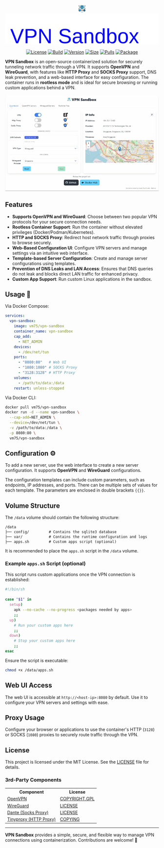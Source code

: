 <div align="center">
  <a href="https://github.com/vm75/vpn-sandbox">
    <img src="https://raw.githubusercontent.com/vm75/vpn-sandbox/main/vpn-sandbox.png" alt="Logo" width="24" height="24" >
    <img src="https://raw.githubusercontent.com/vm75/vpn-sandbox/main/docs/title.svg" alt="Title">
  </a>
</div>
<div align="center">

[![License]](LICENSE)
[![Build]][build_url]
[![Version]][tag_url]
[![Size]][tag_url]
[![Pulls]][hub_url]
[![Package]][pkg_url]

</div>


**VPN Sandbox** is an open-source containerized solution for securely tunneling network traffic through a VPN. It supports **OpenVPN** and **WireGuard**, with features like **HTTP Proxy** and **SOCKS Proxy** support, DNS leak prevention, and a web-based interface for easy configuration. The container runs in **rootless mode** and is ideal for secure browsing or running custom applications behind a VPN.

<p align="center">
  <img src="https://raw.githubusercontent.com/vm75/vpn-sandbox/main/docs/screenshots.gif" alt="Screenshot" />
</p>

## Features

- **Supports OpenVPN and WireGuard**: Choose between two popular VPN protocols for your secure connection needs.
- **Rootless Container Support**: Run the container without elevated privileges (Docker/Podman/Kubernetes).
- **HTTP and SOCKS Proxy**: Redirect host network traffic through proxies to browse securely.
- **Web-Based Configuration UI**: Configure VPN servers and manage settings via an intuitive web interface.
- **Template-based Server Configuration**: Create and manage server configurations using templates.
- **Prevention of DNS Leaks and LAN Access**: Ensures that DNS queries do not leak and blocks direct LAN traffic for enhanced privacy.
- **Custom App Support**: Run custom Linux applications in the sandbox.

## Usage  🐳

Via Docker Compose:
```yaml
services:
  vpn-sandbox:
    image: vm75/vpn-sandbox
    container_name: vpn-sandbox
    cap_add:
      - NET_ADMIN
    devices:
      - /dev/net/tun
    ports:
      - "8080:80"   # Web UI
      - "1080:1080" # SOCKS Proxy
      - "3128:3128" # HTTP Proxy
    volumes:
      - /path/to/data:/data
    restart: unless-stopped
```

Via Docker CLI:
```bash
docker pull vm75/vpn-sandbox
docker run -d --name vpn-sandbox \
  --cap-add=NET_ADMIN \
  --device=/dev/net/tun \
  -v /path/to/data:/data \
  -p 8080:80 \
  vm75/vpn-sandbox
```

## Configuration ⚙️

To add a new server, use the web interface to create a new server configuration. It supports **OpenVPN** and **WireGuard** configurations.

The configuration templates can include custom parameters, such as endpoints, IP addresses, and ports. There can be multiple sets of values for each template. The parameters are enclosed in double brackets `{{}}`.

## Volume Structure

The `/data` volume should contain the following structure:
```plaintext
/data
├── config/         # Contains the sqlite3 database
├── var/            # Contains the runtime configuration and logs
├── apps.sh         # Custom apps script (optional)
```
It is recommended to place the `apps.sh` script in the `/data` volume.

### Example `apps.sh` Script (optional)
This script runs custom applications once the VPN connection is established:
```bash
#!/bin/sh

case "$1" in
  setup)
    apk --no-cache --no-progress <packages needed by apps>
    ;;
  up)
    # Run your custom apps here
    ;;
  down)
    # Stop your custom apps here
    ;;
esac
```

Ensure the script is executable:
```bash
chmod +x /data/apps.sh
```

## Web UI Access

The web UI is accessible at `http://<host-ip>:8080` by default. Use it to configure your VPN servers and settings with ease.

## Proxy Usage

Configure your browser or applications to use the container's HTTP (`3128`) or SOCKS (`1080`) proxies to securely route traffic through the VPN.

## License

This project is licensed under the MIT License. See the [LICENSE](LICENSE) file for details.

### 3rd-Party Components

<table>
  <tr>
    <th>Component</th>
    <th>License</th>
  </tr>
  <tr>
    <td>
      <a href="https://openvpn.net/">OpenVPN</a>
    </td>
    <td>
      <a href="https://raw.githubusercontent.com/vm75/vpn-sandbox/main/3rd-party/openvpn/COPYRIGHT.GPL">COPYRIGHT.GPL</a>
    </td>
  </tr>
  <tr>
    <td>
      <a href="https://www.wireguard.com/">WireGuard</a>
    </td>
    <td>
      <a href="https://raw.githubusercontent.com/vm75/vpn-sandbox/main/3rd-party/wireguard/LICENSE">LICENSE</a>
    </td>
  </tr>
  <tr>
    <td>
      <a href="https://www.inet.no/dante/">Dante (Socks Proxy)</a>
    </td>
    <td>
      <a href="https://raw.githubusercontent.com/vm75/vpn-sandbox/main/3rd-party/dante/LICENSE">LICENSE</a>
    </td>
  </tr>
  <tr>
    <td>
      <a href="https://tinyproxy.github.io/">Tinyproxy (HTTP Proxy)</a>
    </td>
    <td>
      <a href="https://raw.githubusercontent.com/vm75/vpn-sandbox/main/3rd-party/tinyproxy/COPYING">COPYING</a>
    </td>
  </tr>
</table>

---

**VPN Sandbox** provides a simple, secure, and flexible way to manage VPN connections using containerization. Contributions are welcome! 🚀

[license_url]: https://github.com/vm75/vpn-sandbox/blob/main/LICENSE
[build_url]: https://github.com/vm75/vpn-sandbox/actions
[hub_url]: https://hub.docker.com/r/vm75/vpn-sandbox
[tag_url]: https://hub.docker.com/r/vm75/vpn-sandbox/tags
[pkg_url]: https://github.com/vm75/vpn-sandbox/pkgs/container/vpn-sandbox
[screenshot_url]: https://raw.githubusercontent.com/vm75/vpn-sandbox/main/docs/screenshot.gif

[License]: https://img.shields.io/badge/license-MIT-blue.svg
[Build]: https://img.shields.io/github/actions/workflow/status/vm75/vpn-sandbox/.github/workflows/ci.yml?branch=main
[Version]: https://img.shields.io/docker/v/vm75/vpn-sandbox/latest?arch=amd64&sort=semver&color=066da5
[Size]: https://img.shields.io/docker/image-size/vm75/vpn-sandbox/latest?color=066da5&label=size
[Package]: https://img.shields.io/badge/dynamic/json?url=https%3A%2F%2Fipitio.github.io%2Fbackage%2Fvm75%2Fvpn-sandbox%2Fvpn-sandbox.json&query=%24.downloads&logo=github&style=flat&color=066da5&label=pulls
[Pulls]: https://img.shields.io/docker/pulls/vm75/vpn-sandbox.svg?style=flat&label=pulls&logo=docker